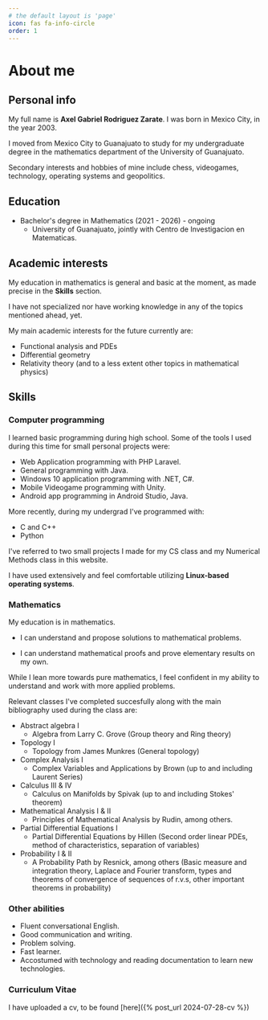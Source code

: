 ```yaml
---
# the default layout is 'page'
icon: fas fa-info-circle
order: 1
---
```


# About me

## Personal info
My full name is **Axel Gabriel Rodriguez Zarate**. I was born in Mexico City, in the year 2003.

I moved from Mexico City to Guanajuato to study for my undergraduate degree in the mathematics department of the University of Guanajuato.

Secondary interests and hobbies of mine include chess, videogames, technology, operating systems and geopolitics.

## Education

* Bachelor's degree in Mathematics (2021 - 2026) - ongoing
  * University of Guanajuato, jointly with Centro de Investigacion en Matematicas.

## Academic interests

My education in mathematics is general and basic at the moment, as made precise in the **Skills** section. 

I have not specialized nor have working knowledge in any of the topics mentioned ahead, yet.

My main academic interests for the future currently are:
* Functional analysis and PDEs
* Differential geometry
* Relativity theory (and to a less extent other topics in mathematical physics)

## Skills
### Computer programming

I learned basic programming during high school. Some of the tools I used during this time for small personal projects were:

* Web Application programming with PHP Laravel.
* General programming with Java.
* Windows 10 application programming with .NET, C#.
* Mobile Videogame programming with Unity.
* Android app programming in Android Studio, Java.

More recently, during my undergrad I've programmed with:
* C and C++
* Python

I've referred to two small projects I made for my CS class and my Numerical Methods class in this website.

I have used extensively and feel comfortable utilizing  **Linux-based operating systems**.

### Mathematics

My education is in mathematics. 

* I can understand and propose solutions to mathematical problems.

* I can understand mathematical proofs and prove elementary results on my own.

While I lean more towards pure mathematics, I feel confident in my ability to understand and work with more applied problems.

Relevant classes I've completed succesfully along with the main bibliography used during the class are:
* Abstract algebra I
	*  Algebra from Larry C. Grove (Group theory and Ring theory)
* Topology I 
	* Topology from James Munkres (General topology)
* Complex Analysis I
	* Complex Variables and Applications by Brown (up to and including Laurent Series)
* Calculus III & IV
	* Calculus on Manifolds by Spivak (up to and including Stokes' theorem)
* Mathematical Analysis I & II
	* Principles of Mathematical Analysis by Rudin, among others.
* Partial Differential Equations I
	* Partial Differential Equations by Hillen (Second order linear PDEs, method of characteristics, separation of variables)
* Probability I & II
	* A Probability Path by Resnick, among others (Basic measure and integration theory, Laplace and Fourier transform, types and theorems of convergence of sequences of r.v.s, other important theorems in probability)


### Other abilities

* Fluent conversational English.
* Good communication and writing.
* Problem solving.
* Fast learner.
* Accostumed with technology and reading documentation to learn new technologies.
### Curriculum Vitae

I have uploaded a cv, to be found [here]({% post_url 2024-07-28-cv %})